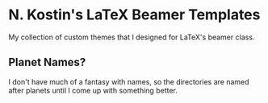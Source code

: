 # N. Kostin's LaTeX Beamer Templates

My collection of custom themes that I designed for LaTeX's beamer class.

## Planet Names?

I don't have much of a fantasy with names, so the directories are named after planets until I come up with something better.

